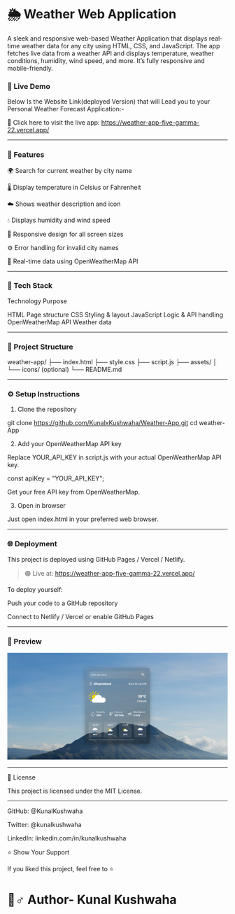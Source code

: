 # 🌦️ Weather Web Application

A sleek and responsive web-based Weather Application that displays real-time weather data for any city using HTML, CSS, and JavaScript. The app fetches live data from a weather API and displays temperature, weather conditions, humidity, wind speed, and more. It’s fully responsive and mobile-friendly.



<h3>🚀 Live Demo</h3>


Below Is the Website Link(deployed Version) that will Lead you to your Personal Weather Forecast Application:-<br>

🔗 Click here to visit the live app:
https://weather-app-five-gamma-22.vercel.app/


---

<h3>📌 Features</h3>

🌍 Search for current weather by city name

🌡️ Display temperature in Celsius or Fahrenheit

☁️ Shows weather description and icon

💧 Displays humidity and wind speed

📱 Responsive design for all screen sizes

⚙️ Error handling for invalid city names

🔄 Real-time data using OpenWeatherMap API



---

<h3>💠 Tech Stack</h3>

Technology	Purpose

HTML	Page structure
CSS	Styling & layout
JavaScript	Logic & API handling
OpenWeatherMap API	Weather data



---

<h3>📂 Project Structure</h3>

weather-app/
├── index.html
├── style.css
├── script.js
├── assets/
│   └── icons/ (optional)
└── README.md


---

<h3>⚙️ Setup Instructions</h3>

1. Clone the repository

git clone https://github.com/KunalxKushwaha/Weather-App.git
cd weather-App

2. Add your OpenWeatherMap API key

Replace YOUR_API_KEY in script.js with your actual OpenWeatherMap API key.

const apiKey = "YOUR_API_KEY";

Get your free API key from OpenWeatherMap.

3. Open in browser

Just open index.html in your preferred web browser.


---

<h3>🌐 Deployment</h3>

This project is deployed using GitHub Pages / Vercel / Netlify.

> 🟢 Live at: https://weather-app-five-gamma-22.vercel.app/




To deploy yourself:

Push your code to a GitHub repository

Connect to Netlify / Vercel or enable GitHub Pages



---

<h3>📸 Preview</h3>

<img src = "assets/SS.png"/>



---



📝 License

This project is licensed under the MIT License.


---

GitHub: @KunalKushwaha

Twitter: @kunalkushwaha

LinkedIn: linkedin.com/in/kunalkushwaha


⭐️ Show Your Support

If you liked this project, feel free to ⭐️



# 🤛♂️ Author- Kunal Kushwaha


